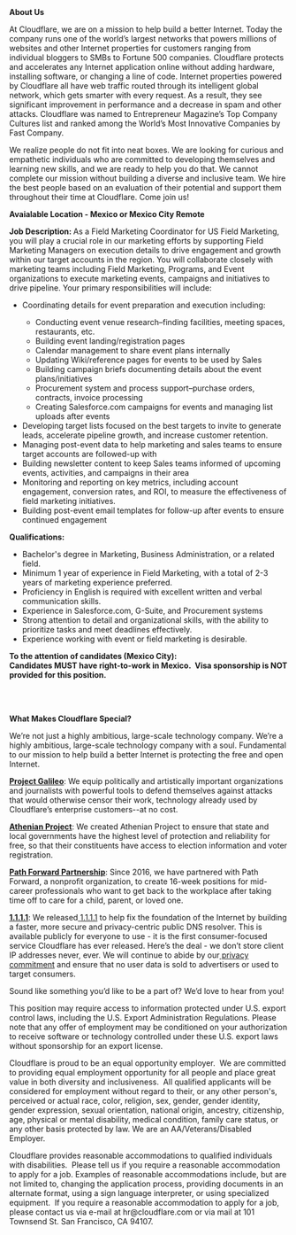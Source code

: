<div class="content-intro">
	<div><strong>About Us</strong></div>
	<div>
		<p>At Cloudflare, we are on a mission to help build a better Internet. Today the company runs one of the world’s largest networks that powers millions of websites and other Internet properties for customers ranging from individual bloggers to SMBs to Fortune 500 companies. Cloudflare protects and accelerates any Internet application online without adding hardware, installing software, or changing a line of code. Internet properties powered by Cloudflare all have web traffic routed through its intelligent global network, which gets smarter with every request. As a result, they see significant improvement in performance and a decrease in spam and other attacks. Cloudflare was named to Entrepreneur Magazine’s Top Company Cultures list and ranked among the World’s Most Innovative Companies by Fast Company.&nbsp;</p>
		<p><span style="font-weight: 400;">We realize people do not fit into neat boxes. We are looking for curious and empathetic individuals who are committed to developing themselves and learning new skills, and we are ready to help you do that. We cannot complete our mission without building a diverse and inclusive team. We hire the best people based on an evaluation of their potential and support them throughout their time at Cloudflare. Come join us!&nbsp;</span></p>
	</div>
</div>
<p><strong>Avaialable Location - Mexico or Mexico City Remote</strong></p>
<p><strong>Job Description:&nbsp;</strong>As a Field Marketing Coordinator for US Field Marketing, you will play a crucial role in our marketing efforts by supporting Field Marketing Managers on execution details to drive engagement and growth within our target accounts in the region. You will collaborate closely with marketing teams including Field Marketing, Programs, and Event organizations to execute marketing events, campaigns and initiatives to drive pipeline. Your primary responsibilities will include:</p>
<ul>
	<li>Coordinating details for event preparation and execution including:</li>
	<ul>
		<li>Conducting event venue research–finding facilities, meeting spaces, restaurants, etc.</li>
		<li>Building event landing/registration pages&nbsp;</li>
		<li>Calendar management to share event plans internally</li>
		<li>Updating Wiki/reference pages for events to be used by Sales</li>
		<li>Building campaign briefs documenting details about the event plans/initiatives</li>
		<li>Procurement system and process support–purchase orders, contracts, invoice processing</li>
		<li>Creating Salesforce.com campaigns for events and managing list uploads after events</li>
	</ul>
	<li>Developing target lists focused on the best targets to invite to generate leads, accelerate pipeline growth, and increase customer retention.</li>
	<li>Managing post-event data to help marketing and sales teams to ensure target accounts are followed-up with&nbsp;</li>
	<li>Building newsletter content to keep Sales teams informed of upcoming events, activities, and campaigns in their area</li>
	<li>Monitoring and reporting on key metrics, including account engagement, conversion rates, and ROI, to measure the effectiveness of field marketing initiatives.</li>
	<li>Building post-event email templates for follow-up after events to ensure continued engagement</li>
</ul>
<p><strong>Qualifications:</strong></p>
<ul>
	<li>Bachelor's degree in Marketing, Business Administration, or a related field.</li>
	<li>Minimum 1 year of experience in Field Marketing, with a total of 2-3 years of marketing experience preferred.</li>
	<li>Proficiency in English is required with excellent written and verbal communication skills.</li>
	<li>Experience in Salesforce.com, G-Suite, and Procurement systems&nbsp;</li>
	<li>Strong attention to detail and organizational skills, with the ability to prioritize tasks and meet deadlines effectively.</li>
	<li>Experience working with event or field marketing is desirable.</li>
</ul>
<p><strong>To the attention of candidates (Mexico City): </strong><strong><br></strong><strong>Candidates MUST have right-to-work in Mexico.&nbsp; Visa sponsorship is NOT provided for this position.</strong></p>
<p><br><br></p>
<div class="content-conclusion">
	<p><strong>What Makes Cloudflare Special?</strong></p>
	<p><span style="font-weight: 400;">We’re not just a highly ambitious, large-scale technology company. We’re a highly ambitious, large-scale technology company with a soul. Fundamental to our mission to help build a better Internet is protecting the free and open Internet.</span></p>
	<p><a href="https://blog.cloudflare.com/protecting-free-expression-online/"><strong>Project Galileo</strong></a><span style="font-weight: 400;">: We equip politically and artistically important organizations and journalists with powerful tools to defend themselves against attacks that would otherwise censor their work, technology already used by Cloudflare’s enterprise customers--at no cost.</span></p>
	<p><strong><a href="https://www.cloudflare.com/athenian/">Athenian Project</a></strong><span style="font-weight: 400;">: We created Athenian Project to ensure that state and local governments have the highest level of protection and reliability for free, so that their constituents have access to election information and voter registration.</span></p>
	<p><a href="https://blog.cloudflare.com/tag/path-forward/"><strong>Path Forward Partnership</strong></a><span style="font-weight: 400;">: Since 2016, we have partnered with Path Forward, a nonprofit organization, to create 16-week positions for mid-career professionals who want to get back to the workplace after taking time off to care for a child, parent, or loved one.</span></p>
	<p><a href="https://1.1.1.1/"><strong>1.1.1.1</strong></a><span style="font-weight: 400;">: We released</span><a href="https://1.1.1.1/"> <span style="font-weight: 400;">1.1.1.1</span></a><span style="font-weight: 400;"> to help fix the foundation of the Internet by building a faster, more secure and privacy-centric public DNS resolver. This is available publicly for everyone to use - it is the first consumer-focused service Cloudflare has ever released. Here’s the deal - we don’t store client IP addresses never, ever. We will continue to abide by our</span><a href="https://developers.cloudflare.com/1.1.1.1/privacy/public-dns-resolver"> privacy commitment</a><span style="font-weight: 400;"> and ensure that no user data is sold to advertisers or used to target consumers.</span></p>
	<p><span style="font-weight: 400;">Sound like something you’d like to be a part of? We’d love to hear from you!</span></p>
	<p><span style="font-weight: 400;">This position may require access to information protected under U.S. export control laws, including the U.S. Export Administration Regulations. Please note that any offer of employment may be conditioned on your authorization to receive software or technology controlled under these U.S. export laws without sponsorship for an export license.</span></p>
	<p><span style="font-weight: 400;">Cloudflare is proud to be an equal opportunity employer. &nbsp;We are committed to providing equal employment opportunity for all people and place great value in both diversity and inclusiveness. &nbsp;All qualified applicants will be considered for employment without regard to their, or any other person's, perceived or actual</span> <span style="font-weight: 400;">race, color, religion, sex, gender, gender identity, gender expression, sexual orientation, national origin, ancestry, citizenship, age, physical or mental disability, medical condition, family care status, or any other basis protected by law. </span><span style="font-weight: 400;">We are an AA/Veterans/Disabled Employer.</span></p>
	<p><span style="font-weight: 400;">Cloudflare provides reasonable accommodations to qualified individuals with disabilities. &nbsp;Please tell us if you require a reasonable accommodation to apply for a job. Examples of reasonable accommodations include, but are not limited to, changing the application process, providing documents in an alternate format, using a sign language interpreter, or using specialized equipment. &nbsp;If you require a reasonable accommodation to apply for a job, please contact us via e-mail at </span><span style="font-weight: 400;">hr@cloudflare.com</span><span style="font-weight: 400;"> or via mail at 101 Townsend St. San Francisco, CA 94107.</span></p>
</div>